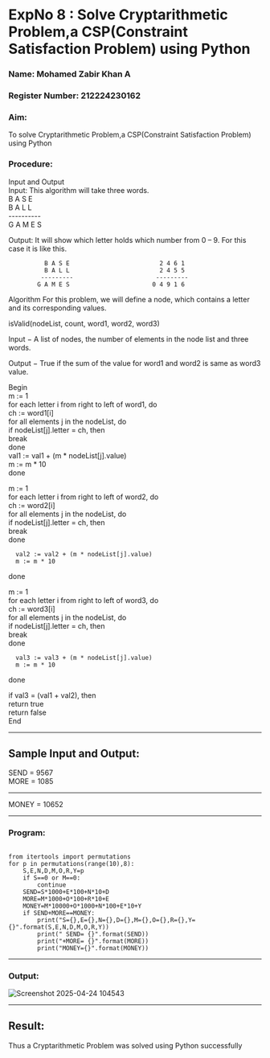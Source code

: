 <h1>ExpNo 8 : Solve Cryptarithmetic Problem,a CSP(Constraint Satisfaction Problem) using Python</h1> 
<h3>Name: Mohamed Zabir Khan A</h3>
<h3>Register Number: 212224230162</h3>
<H3>Aim:</H3>
<p>
    To solve Cryptarithmetic Problem,a CSP(Constraint Satisfaction Problem) using Python
</p>
<h3>Procedure:</h3>
Input and Output
<br>Input:
This algorithm will take three words.
<br> B A S E<br>
    B A L L<br>
           ----------<br>
           G A M E S<br>

Output:
It will show which letter holds which number from 0 – 9.
For this case it is like this.

              B A S E                         2 4 6 1
              B A L L                         2 4 5 5
             ---------                       ---------
            G A M E S                       0 4 9 1 6
Algorithm
For this problem, we will define a node, which contains a letter and its corresponding values.<br>

isValid(nodeList, count, word1, word2, word3)<br>

Input − A list of nodes, the number of elements in the node list and three words.<br>

Output − True if the sum of the value for word1 and word2 is same as word3 value.<br>

Begin<br>
   m := 1<br>
   for each letter i from right to left of word1, do<br>
      ch := word1[i]<br>
      for all elements j in the nodeList, do<br>
         if nodeList[j].letter = ch, then<br>
            break<br>
      done<br>
      val1 := val1 + (m * nodeList[j].value)<br>
      m := m * 10<br>
   done<br>

   m := 1<br>
   for each letter i from right to left of word2, do<br>
      ch := word2[i]<br>
      for all elements j in the nodeList, do<br>
         if nodeList[j].letter = ch, then<br>
            break<br>
      done<br>

      val2 := val2 + (m * nodeList[j].value)
      m := m * 10
   done<br>

   m := 1<br>
   for each letter i from right to left of word3, do<br>
      ch := word3[i]<br>
      for all elements j in the nodeList, do<br>
         if nodeList[j].letter = ch, then<br>
            break<br>
      done<br>

      val3 := val3 + (m * nodeList[j].value)
      m := m * 10
   done<br>

   if val3 = (val1 + val2), then<br>
      return true<br>
   return false<br>
End<br>
<hr>
<h2>Sample Input and Output:</h2>
SEND = 9567<br>
MORE = 1085<br>
<hr>
MONEY = 10652<br>

<hr>
<h3>Program:</h3>

```

from itertools import permutations
for p in permutations(range(10),8):
    S,E,N,D,M,O,R,Y=p
    if S==0 or M==0:
        continue
    SEND=S*1000+E*100+N*10+D
    MORE=M*1000+O*100+R*10+E
    MONEY=M*10000+O*1000+N*100+E*10+Y
    if SEND+MORE==MONEY:
        print("S={},E={},N={},D={},M={},O={},R={},Y={}".format(S,E,N,D,M,O,R,Y))
        print(" SEND= {}".format(SEND))
        print("+MORE= {}".format(MORE))
        print("MONEY={}".format(MONEY))

```

<hr>
<h3>Output:</h3>

![Screenshot 2025-04-24 104543](https://github.com/user-attachments/assets/68afef48-1fa9-4643-856d-6d98af408cae)

<hr>
<h2>Result:</h2>
<p> Thus a Cryptarithmetic Problem was solved using Python successfully</p>
